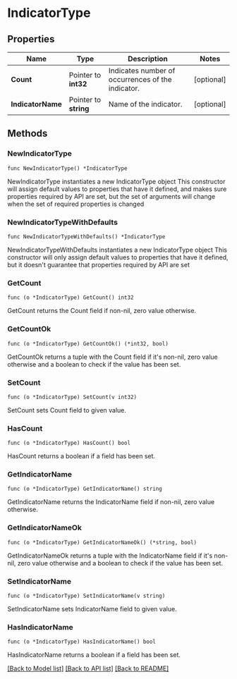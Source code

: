 # IndicatorType

## Properties

Name | Type | Description | Notes
------------ | ------------- | ------------- | -------------
**Count** | Pointer to **int32** | Indicates number of occurrences of the indicator. | [optional] 
**IndicatorName** | Pointer to **string** | Name of the indicator. | [optional] 

## Methods

### NewIndicatorType

`func NewIndicatorType() *IndicatorType`

NewIndicatorType instantiates a new IndicatorType object
This constructor will assign default values to properties that have it defined,
and makes sure properties required by API are set, but the set of arguments
will change when the set of required properties is changed

### NewIndicatorTypeWithDefaults

`func NewIndicatorTypeWithDefaults() *IndicatorType`

NewIndicatorTypeWithDefaults instantiates a new IndicatorType object
This constructor will only assign default values to properties that have it defined,
but it doesn't guarantee that properties required by API are set

### GetCount

`func (o *IndicatorType) GetCount() int32`

GetCount returns the Count field if non-nil, zero value otherwise.

### GetCountOk

`func (o *IndicatorType) GetCountOk() (*int32, bool)`

GetCountOk returns a tuple with the Count field if it's non-nil, zero value otherwise
and a boolean to check if the value has been set.

### SetCount

`func (o *IndicatorType) SetCount(v int32)`

SetCount sets Count field to given value.

### HasCount

`func (o *IndicatorType) HasCount() bool`

HasCount returns a boolean if a field has been set.

### GetIndicatorName

`func (o *IndicatorType) GetIndicatorName() string`

GetIndicatorName returns the IndicatorName field if non-nil, zero value otherwise.

### GetIndicatorNameOk

`func (o *IndicatorType) GetIndicatorNameOk() (*string, bool)`

GetIndicatorNameOk returns a tuple with the IndicatorName field if it's non-nil, zero value otherwise
and a boolean to check if the value has been set.

### SetIndicatorName

`func (o *IndicatorType) SetIndicatorName(v string)`

SetIndicatorName sets IndicatorName field to given value.

### HasIndicatorName

`func (o *IndicatorType) HasIndicatorName() bool`

HasIndicatorName returns a boolean if a field has been set.


[[Back to Model list]](../README.md#documentation-for-models) [[Back to API list]](../README.md#documentation-for-api-endpoints) [[Back to README]](../README.md)


